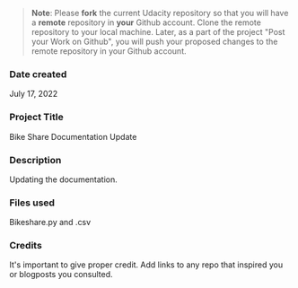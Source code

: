 >**Note**: Please **fork** the current Udacity repository so that you will have a **remote** repository in **your** Github account. Clone the remote repository to your local machine. Later, as a part of the project "Post your Work on Github", you will push your proposed changes to the remote repository in your Github account.

### Date created
July 17, 2022

### Project Title
Bike Share Documentation Update

### Description
Updating the documentation.

### Files used
Bikeshare.py and .csv

### Credits
It's important to give proper credit. Add links to any repo that inspired you or blogposts you consulted.

